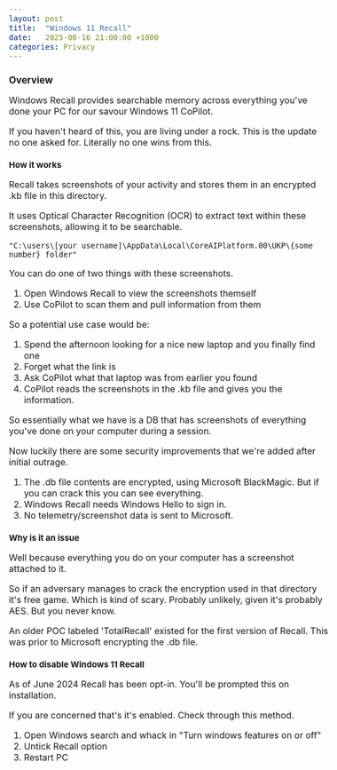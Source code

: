 ```yaml
---
layout: post
title:  "Windows 11 Recall"
date:   2025-06-16 21:00:00 +1000
categories: Privacy
---
```


<style>
  body { font-size: 16px; }
  body {font-family: 'Inter', sans-serif}
  h1 { font-size: 19px !important; }
  h2 { font-size: 17px !important; }
  h3 { font-size: 15px !important; }
</style>

## Overview

Windows Recall provides searchable memory across everything you've done your PC for our savour Windows 11 CoPilot. 

If you haven't heard of this, you are living under a rock. This is the update no one asked for. Literally no one wins from this.

### How it works

Recall takes screenshots of your activity and stores them in an encrypted .kb file in this directory. 

It uses Optical Character Recognition (OCR) to extract text within these screenshots, allowing it to be searchable. 

```"C:\users\[your username]\AppData\Local\CoreAIPlatform.00\UKP\{some number} folder"```

You can do one of two things with these screenshots.

1. Open Windows Recall to view the screenshots themself
2. Use CoPilot to scan them and pull information from them

So a potential use case would be:
1. Spend the afternoon looking for a nice new laptop and you finally find one
2. Forget what the link is
3. Ask CoPilot what that laptop was from earlier you found
4. CoPilot reads the screenshots in the .kb file and gives you the information.

So essentially what we have is a DB that has screenshots of everything you've done on your computer during a session.

Now luckily there are some security improvements that we're added after initial outrage. 

1. The .db file contents are encrypted, using Microsoft BlackMagic. But if you can crack this you can see everything. 
2. Windows Recall needs Windows Hello to sign in.
3. No telemetry/screenshot data is sent to Microsoft.

### Why is it an issue

Well because everything you do on your computer has a screenshot attached to it.

So if an adversary manages to crack the encryption used in that directory it's free game. Which is kind of scary. Probably unlikely, given it's probably AES. But you never know.

An older POC labeled 'TotalRecall' existed for the first version of Recall. This was prior to Microsoft encrypting the .db file.

### How to disable Windows 11 Recall

As of June 2024 Recall has been opt-in. You'll be prompted this on installation.

If you are concerned that's it's enabled. Check through this method.

1. Open Windows search and whack in "Turn windows features on or off"
2. Untick Recall option
3. Restart PC